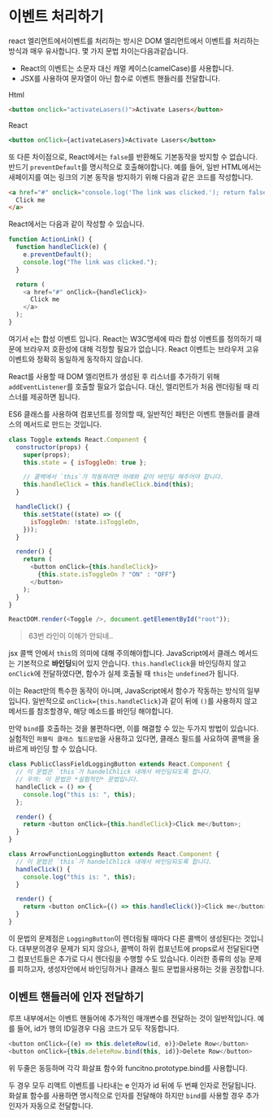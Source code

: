 # 이벤트 처리하기

react 엘리먼트에서이벤트를 처리하는 방시은 DOM 엘리먼트에서 이벤트를 처리하는 방식과 매우 유사합니다.
몇 가지 문법 차이는다음과같습니다.

- React의 이벤트는 소문자 대신 캐멀 케이스(camelCase)를 사용합니다.
- JSX를 사용하여 문자열이 아닌 함수로 이벤트 핸들러를 전달합니다.

Html

```html
<button onclick="activateLasers()">Activate Lasers</button>
```

React

```jsx
<button onClick={activateLasers}>Activate Lasers</button>
```

또 다른 차이점으로, React에서는 `false`를 반환해도 기본동작을 방지할 수 없습니다.
반드기 `preventDefault`를 명시적으로 호출해야합니다.
예를 들어, 일반 HTML에서는 새페이지를 여는 링크의 기본 동작을 방지하기 위해 다음과 같은 코드를 작성합니다.

```html
<a href="#" onclick="console.log('The link was clicked.'); return false">
  Click me
</a>
```

React에서는 다음과 같이 작성할 수 있습니다.

```javascript
function ActionLink() {
  function handleClick(e) {
    e.preventDefault();
    console.log("The link was clicked.");
  }

  return (
    <a href="#" onClick={handleClick}>
      Click me
    </a>
  );
}
```

여기서 `e`는 합성 이벤트 입니다.
React는 W3C명세에 따라 합성 이벤트를 정의하기 때문에 브라우저 호환성에 대해 걱정할 필요가 없습니다.
React 이벤트는 브라우저 고유 이벤트와 정확히 동일하게 동작하지 않습니다.

React를 사용할 때 DOM 엘리먼트가 생성된 후 리스너를 추가하기 위해 `addEventListener`를 호출할 필요가 없습니다.
대신, 엘리먼트가 처음 렌더링될 때 리스너를 제공하면 됩니다.

ES6 클래스를 사용하여 컴포넌트를 정의할 때, 일반적인 패턴은 이벤트 핸들러를 클래스의 메서드로 만드는 것입니다.

```javascript
class Toggle extends React.Component {
  constructor(props) {
    super(props);
    this.state = { isToggleOn: true };

    // 콜백에서 `this`가 작동하려면 아래와 같이 바인딩 해주어야 합니다.
    this.handleClick = this.handleClick.bind(this);
  }

  handleClick() {
    this.setState((state) => ({
      isToggleOn: !state.isToggleOn,
    }));
  }

  render() {
    return (
      <button onClick={this.handleClick}>
        {this.state.isToggleOn ? "ON" : "OFF"}
      </button>
    );
  }
}

ReactDOM.render(<Toggle />, document.getElementById("root"));
```

> 63번 라인이 이해가 안되네..

jsx 콜백 안에서 `this`의 의미에 대해 주의해야합니다.
JavaScript에서 클래스 메서드는 기본적으로 **바인딩**되어 있지 안습니다.
`this.handleClick`을 바인딩하지 않고 `onClick`에 전달하였다면, 함수가 실제 호출될 때 `this`는 `undefined`가 됩니다.

이는 React만의 특수한 동작이 아니며, JavaScript에서 함수가 작동하는 방식의 일부입니다.
일반적으로 `onClick={this.handleClick}`과 같이 뒤에 `()`를 사용하지 않고 메서드를 참조할경우, 해당 메소드를 바인딩 해야합니다.

만약 `bind`를 호출하는 것을 불편하다면, 이를 해결할 수 있는 두가지 방법이 있습니다.
실험적인 `퍼블릭 클래스 필드문법`을 사용하고 있다면, 클래스 필드를 사요하여 콜백을 올바르게 바인딩 할 수 있습니다.

```javascript
class PublicClassFieldLoggingButton extends React.Component {
  // 이 문법은 `this`가 handelChlick 내에서 바인딩되도록 합니다.
  // 우의: 이 문법은 *실험적인* 문법입니다.
  handleClick = () => {
    console.log("this is: ", this);
  };

  render() {
    return <button onClick={this.handleClick}>Click me</button>;
  }
}
```

```javascript
class ArrowFunctionLoggingButton extends React.Component {
  // 이 문법은 `this`가 handelChlick 내에서 바인딩되도록 합니다.
  handleClick() {
    console.log("this is: ", this);
  }

  render() {
    return <button onClick={() => this.handleClick()}>Click me</button>;
  }
}
```

이 문법의 문제점은 `LoggingButton`이 렌더링될 때마다 다른 콜백이 생성된다는 것입니다.
대부분의경우 문제가 되지 않으나, 콜백이 하위 컴포넌트에 props로서 전달된다면 그 컴포넌트들은 추가로 다시 렌더링을 수행할 수도 있습니다.
이러한 종류의 성능 문제를 피하고자, 생성자안에서 바인딩하거나 클래스 필드 문법을사용하는 것을 권장합니다.

## 이벤트 핸들러에 인자 전달하기

루프 내부에서는 이벤트 핸들어에 추가적인 매개변수를 전달하는 것이 일반적입니다.
예를 들어, id가 행의 ID일경우 다음 코드가 모두 작동합니다.

```javascript
<button onClick={(e) => this.deleteRow(id, e)}>Delete Row</button>
<button onClick={this.deleteRow.bind(this, id)}>Delete Row</button>
```

위 두줄은 동등하며 각각 화살표 함수와 funcitno.prototype.bind를 사용합니다.

두 경우 모두 리액트 이벤트를 나타내는 e 인자가 id 뒤에 두 번째 인자로 전달됩니다.
화살표 함수를 사용하면 명시적으로 인자를 전달해야
하지만 `bind`를 사용할 경우 추가 인자가 자동으로 전달합니다.
